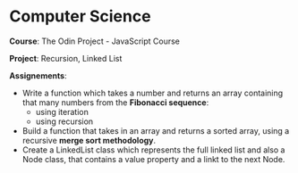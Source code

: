 # Computer Science

**Course**: The Odin Project - JavaScript Course


**Project**: Recursion, Linked List


**Assignements**:
- Write a function which takes a number and returns an array containing that many numbers from the **Fibonacci sequence**:
  - using iteration
  - using recursion
- Build a function that takes in an array and returns a sorted array, using a recursive **merge sort methodology**.
- Create a LinkedList class which represents the full linked list and also a Node class, that contains a value property and a linkt to the next Node.
